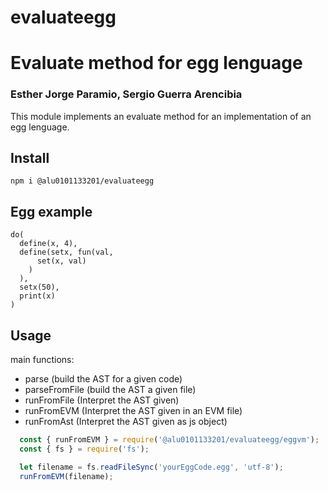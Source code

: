 # evaluateegg
# Evaluate method for egg lenguage
### Esther Jorge Paramio, Sergio Guerra Arencibia

This module implements an evaluate method for an implementation of an egg lenguage.

## Install

```
npm i @alu0101133201/evaluateegg
```

## Egg example
```
do(
  define(x, 4),
  define(setx, fun(val, 
      set(x, val)
    )
  ),
  setx(50),
  print(x)
)
```

## Usage

main functions:
  - parse (build the AST for a given code)
  - parseFromFile (build the AST a given file)
  - runFromFile (Interpret the AST given)
  - runFromEVM (Interpret the AST given in an EVM file)
  - runFromAst (Interpret the AST given as js object)

```js
  const { runFromEVM } = require('@alu0101133201/evaluateegg/eggvm');
  const { fs } = require('fs');

  let filename = fs.readFileSync('yourEggCode.egg', 'utf-8');
  runFromEVM(filename);
```